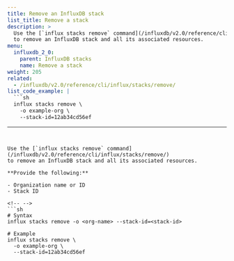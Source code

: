 ```yaml
---
title: Remove an InfluxDB stack
list_title: Remove a stack
description: >
  Use the [`influx stacks remove` command](/influxdb/v2.0/reference/cli/influx/stacks/remove/)
  to remove an InfluxDB stack and all its associated resources.
menu:
  influxdb_2_0:
    parent: InfluxDB stacks
    name: Remove a stack
weight: 205
related:
  - /influxdb/v2.0/reference/cli/influx/stacks/remove/
list_code_example: |
  ```sh
  influx stacks remove \
    -o example-org \
    --stack-id=12ab34cd56ef
  ```
---
```


Use the [`influx stacks remove` command](/influxdb/v2.0/reference/cli/influx/stacks/remove/)
to remove an InfluxDB stack and all its associated resources.

**Provide the following:**

- Organization name or ID
- Stack ID

<!-- -->
```sh
# Syntax
influx stacks remove -o <org-name> --stack-id=<stack-id>

# Example
influx stacks remove \
  -o example-org \
  --stack-id=12ab34cd56ef
```
